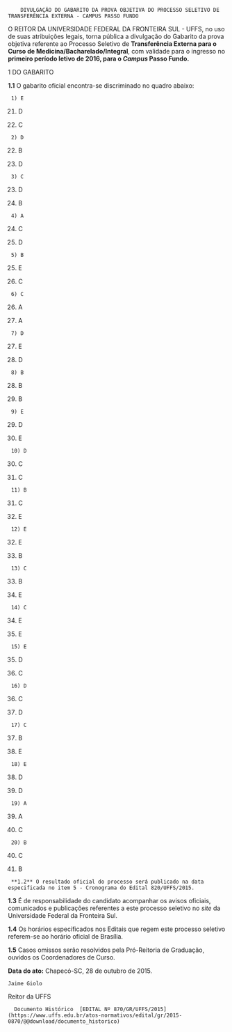         DIVULGAÇÃO DO GABARITO DA PROVA OBJETIVA DO PROCESSO SELETIVO DE TRANSFERÊNCIA EXTERNA - CAMPUS PASSO FUNDO  

O REITOR DA UNIVERSIDADE FEDERAL DA FRONTEIRA SUL - UFFS, no uso de suas atribuições legais, torna pública a divulgação do Gabarito da prova objetiva referente ao Processo Seletivo de **Transferência Externa para o Curso de Medicina/Bacharelado/Integral**, com validade para o ingresso no **primeiro período letivo de 2016, para o *Campus* Passo Fundo.**

 1 DO GABARITO

 **1.1** O gabarito oficial encontra-se discriminado no quadro abaixo:

     1) E

   21) D

   41) C

     2) D

   22) B

   42) D

     3) C

   23) D

   43) B

     4) A

   24) C

   44) D

     5) B

   25) E

   45) C

     6) C

   26) A

   46) A

     7) D

   27) E

   47) D

     8) B

   28) B

   48) B

     9) E

   29) D

   49) E

     10) D

   30) C

   50) C

     11) B

   31) C

   51) E

     12) E

   32) E

   52) B

     13) C

   33) B

   53) E

     14) C

   34) E

   54) E

     15) E

   35) D

   55) C

     16) D

   36) C

   56) D

     17) C

   37) B

   57) E

     18) E

   38) D

   58) D

     19) A

   39) A

   59) C

     20) B

   40) C

   60) B

     **1.2** O resultado oficial do processo será publicado na data especificada no item 5 - Cronograma do Edital 820/UFFS/2015.

 **1.3** É de responsabilidade do candidato acompanhar os avisos oficiais, comunicados e publicações referentes a este processo seletivo no *site* da Universidade Federal da Fronteira Sul.

 **1.4** Os horários especificados nos Editais que regem este processo seletivo referem-se ao horário oficial de Brasília.

 **1.5** Casos omissos serão resolvidos pela Pró-Reitoria de Graduação, ouvidos os Coordenadores de Curso.

  

   **Data do ato:** Chapecó-SC, 28 de outubro de 2015.   
 

    Jaime Giolo   
 Reitor da UFFS 

      Documento Histórico  [EDITAL Nº 870/GR/UFFS/2015](https://www.uffs.edu.br/atos-normativos/edital/gr/2015-0870/@@download/documento_historico)     
      